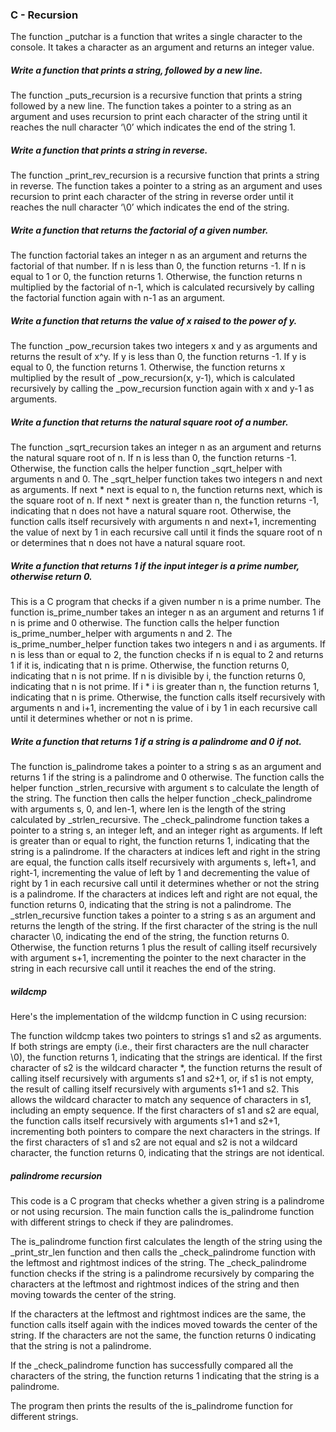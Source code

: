 ### C - Recursion
The function _putchar is a function that writes a single character to the console. It takes a character as an argument and returns an integer value.

##### Write a function that prints a string, followed by a new line.
The function _puts_recursion is a recursive function that prints a string followed by a new line. The function takes a pointer to a string as an argument and uses recursion to print each character of the string until it reaches the null character ‘\0’ which indicates the end of the string 1.

##### Write a function that prints a string in reverse.
The function _print_rev_recursion is a recursive function that prints a string in reverse. The function takes a pointer to a string as an argument and uses recursion to print each character of the string in reverse order until it reaches the null character ‘\0’ which indicates the end of the string.

##### Write a function that returns the factorial of a given number.
The function factorial takes an integer n as an argument and returns the factorial of that number. If n is less than 0, the function returns -1. If n is equal to 1 or 0, the function returns 1. Otherwise, the function returns n multiplied by the factorial of n-1, which is calculated recursively by calling the factorial function again with n-1 as an argument.

##### Write a function that returns the value of x raised to the power of y.
The function _pow_recursion takes two integers x and y as arguments and returns the result of x^y. If y is less than 0, the function returns -1. If y is equal to 0, the function returns 1. Otherwise, the function returns x multiplied by the result of _pow_recursion(x, y-1), which is calculated recursively by calling the _pow_recursion function again with x and y-1 as arguments.

##### Write a function that returns the natural square root of a number.
The function _sqrt_recursion takes an integer n as an argument and returns the natural square root of n. If n is less than 0, the function returns -1. Otherwise, the function calls the helper function _sqrt_helper with arguments n and 0. The _sqrt_helper function takes two integers n and next as arguments. If next * next is equal to n, the function returns next, which is the square root of n. If next * next is greater than n, the function returns -1, indicating that n does not have a natural square root. Otherwise, the function calls itself recursively with arguments n and next+1, incrementing the value of next by 1 in each recursive call until it finds the square root of n or determines that n does not have a natural square root.

##### Write a function that returns 1 if the input integer is a prime number, otherwise return 0.
This is a C program that checks if a given number n is a prime number. The function is_prime_number takes an integer n as an argument and returns 1 if n is prime and 0 otherwise. The function calls the helper function is_prime_number_helper with arguments n and 2. The is_prime_number_helper function takes two integers n and i as arguments. If n is less than or equal to 2, the function checks if n is equal to 2 and returns 1 if it is, indicating that n is prime. Otherwise, the function returns 0, indicating that n is not prime. If n is divisible by i, the function returns 0, indicating that n is not prime. If i * i is greater than n, the function returns 1, indicating that n is prime. Otherwise, the function calls itself recursively with arguments n and i+1, incrementing the value of i by 1 in each recursive call until it determines whether or not n is prime.

##### Write a function that returns 1 if a string is a palindrome and 0 if not.
The function is_palindrome takes a pointer to a string s as an argument and returns 1 if the string is a palindrome and 0 otherwise. The function calls the helper function _strlen_recursive with argument s to calculate the length of the string. The function then calls the helper function _check_palindrome with arguments s, 0, and len-1, where len is the length of the string calculated by _strlen_recursive. The _check_palindrome function takes a pointer to a string s, an integer left, and an integer right as arguments. If left is greater than or equal to right, the function returns 1, indicating that the string is a palindrome. If the characters at indices left and right in the string are equal, the function calls itself recursively with arguments s, left+1, and right-1, incrementing the value of left by 1 and decrementing the value of right by 1 in each recursive call until it determines whether or not the string is a palindrome. If the characters at indices left and right are not equal, the function returns 0, indicating that the string is not a palindrome. The _strlen_recursive function takes a pointer to a string s as an argument and returns the length of the string. If the first character of the string is the null character \0, indicating the end of the string, the function returns 0. Otherwise, the function returns 1 plus the result of calling itself recursively with argument s+1, incrementing the pointer to the next character in the string in each recursive call until it reaches the end of the string.


##### wildcmp
Here's the implementation of the wildcmp function in C using recursion:

The function wildcmp takes two pointers to strings s1 and s2 as arguments. If both strings are empty (i.e., their first characters are the null character \0), the function returns 1, indicating that the strings are identical. If the first character of s2 is the wildcard character *, the function returns the result of calling itself recursively with arguments s1 and s2+1, or, if s1 is not empty, the result of calling itself recursively with arguments s1+1 and s2. This allows the wildcard character to match any sequence of characters in s1, including an empty sequence. If the first characters of s1 and s2 are equal, the function calls itself recursively with arguments s1+1 and s2+1, incrementing both pointers to compare the next characters in the strings. If the first characters of s1 and s2 are not equal and s2 is not a wildcard character, the function returns 0, indicating that the strings are not identical. 

##### palindrome recursion

This code is a C program that checks whether a given string is a palindrome or not using recursion. The main function calls the is_palindrome function with different strings to check if they are palindromes.

The is_palindrome function first calculates the length of the string using the _print_str_len function and then calls the _check_palindrome function with the leftmost and rightmost indices of the string. The _check_palindrome function checks if the string is a palindrome recursively by comparing the characters at the leftmost and rightmost indices of the string and then moving towards the center of the string.

If the characters at the leftmost and rightmost indices are the same, the function calls itself again with the indices moved towards the center of the string. If the characters are not the same, the function returns 0 indicating that the string is not a palindrome.

If the _check_palindrome function has successfully compared all the characters of the string, the function returns 1 indicating that the string is a palindrome.

The program then prints the results of the is_palindrome function for different strings.

